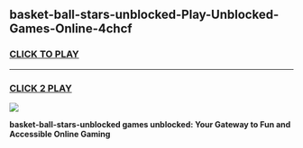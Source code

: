
## basket-ball-stars-unblocked-Play-Unblocked-Games-Online-4chcf
<h3>
<a href="https://premium76.site?title=basket-ball-stars-unblocked&ref=25A">CLICK TO PLAY</a></h3>
<hr>

<h3>
<a href="https://premium76.site?title=basket-ball-stars-unblocked&ref=25A">CLICK 2 PLAY</a>
  
</h3>

<a href="https://premium76.site?title=basket-ball-stars-unblocked&ref=25A"><img src="https://clearcache.store/games.png"></a>


**basket-ball-stars-unblocked games unblocked: Your Gateway to Fun and Accessible Online Gaming**
